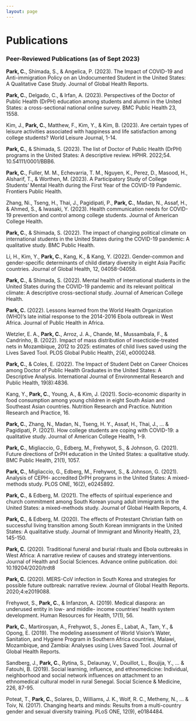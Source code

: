 ```yaml
---
layout: page
---
```


# Publications

### Peer-Reviewed Publications (as of Sept 2023)

__Park, C.__, Shimada, S., & Angelica, P. (2023). The Impact of COVID-19 and Anti-immigration Policy on an Undocumented Student in the United States: A Qualitative Case Study. Journal of Global Health Reports.

__Park, C.__, Delgado, C., & Irfan, A. (2023). Perspectives of the Doctor of Public Health (DrPH) education among students and alumni in the United States: a cross-sectional national online survey. BMC Public Health 23, 1558.

Kim, J., __Park, C.__, Matthew, F., Kim, Y., & Kim, B. (2023). Are certain types of leisure activities associated with happiness and life satisfaction among college students? World Leisure Journal, 1-14.

__Park, C.__, & Shimada, S. (2023). The list of Doctor of Public Health (DrPH) programs in the United States: A descriptive review. HPHR. 2022;54. 10.54111/0001/BBB6.

__Park, C.__, Fuller, M. M., Echevarria, T. M., Nguyen, K., Perez, D., Masood, H., Alsharif, T., & Worthen, M. (2023). A Participatory Study of College Students’ Mental Health during the First Year of the COVID-19 Pandemic. Frontiers Public Health.

Zhang, Ni., Tseng, H., Thai, J., Pagidipati, P., __Park, C.__, Madan, N., Assaf, H., & Ahmed, S., & Iwasaki, Y. (2023). Health communication needs for COVID-19 prevention and control among college students. Journal of American College Health.

__Park, C.__, & Shimada, S. (2022). The impact of changing political climate on international students in the United States during the COVID-19 pandemic: A qualitative study. BMC Public Health.

Li, H., Kim, Y., __Park, C.__, Kang, K., & Kang, Y. (2022). Gender-common and gender-specific determinants of child dietary diversity in eight Asia Pacific countries. Journal of Global Health, 12, 04058-04058.

__Park, C.__, & Shimada, S. (2022). Mental health of international students in the United States during the COVID-19 pandemic and its relevant political climate: A descriptive cross-sectional study. Journal of American College Health. 

__Park, C.__ (2022). Lessons learned from the World Health Organization (WHO)’s late initial response to the 2014-2016 Ebola outbreak in West Africa. Journal of Public Health in Africa.

Wetzler, E. A., __Park, C.__, Arroz, J. A., Chande, M., Mussambala, F., & Candrinho, B. (2022). Impact of mass distribution of insecticide-treated nets in Mozambique, 2012 to 2025: estimates of child lives saved using the Lives Saved Tool. PLOS Global Public Health, 2(4), e0000248.

__Park, C.__, & Coles, E. (2022). The Impact of Student Debt on Career Choices among Doctor of Public Health Graduates in the United States: A Descriptive Analysis. International Journal of Environmental Research and Public Health, 19(8):4836.

Kang, Y., __Park, C.__, Young, A., & Kim, J. (2021). Socio-economic disparity in food consumption among young children in eight South Asian and Southeast Asian countries. Nutrition Research and Practice. Nutrition Research and Practice, 16.

__Park, C.__, Zhang, N., Madan, N., Tseng, H. Y., Assaf, H., Thai, J., ... & Pagidipati, P. (2021). How
college students are coping with COVID-19: a qualitative study. Journal of American College Health, 1-9.

__Park, C.__, Migliaccio, G., Edberg, M., Frehywot, S., & Johnson, G. (2021). Future directions of DrPH education in the United States: a qualitative study. BMC Public Health, 21(1), 1057.

__Park, C.__, Migliaccio, G., Edberg, M., Frehywot, S., & Johnson, G. (2021). Analysis of CEPH- accredited DrPH programs in the United States: A mixed-methods study. PLOS ONE, 16(2), e0245892.

__Park, C.__, & Edberg, M. (2021). The effects of spiritual experience and church commitment among South Korean young adult immigrants in the United States: a mixed-methods study. Journal of Global Health Reports, 4.

__Park, C.__, & Edberg, M. (2020). The effects of Protestant Christian faith on successful living transition among South Korean immigrants in the United States: A qualitative study. Journal of Immigrant and Minority Health, 23, 145-150.

__Park, C.__ (2020). Traditional funeral and burial rituals and Ebola outbreaks in West Africa: A narrative review of causes and strategy interventions. Journal of Health and Social Sciences. Advance online publication. doi: 10.19204/2020/trdt8

__Park, C.__ (2020). MERS-CoV infection in South Korea and strategies for possible future outbreak: narrative review. Journal of Global Health Reports. 2020;4:e2019088.

Frehywot, S., __Park, C.__, & Infanzon, A. (2019). Medical diaspora: an underused entity in low- and middle- income countries’ health system development. Human Resources for Health, 17(1), 56.   

__Park, C.__, Martirosyan, A., Frehywot, S., Jones E., Labat, A., Tam, Y., & Opong, E. (2019). The modeling assessment of World Vision’s Water, Sanitation, and Hygiene Program in Southern Africa countries, Malawi, Mozambique, and Zambia: Analyses using Lives Saved Tool. Journal of Global Health Reports.   

Sandberg, J., __Park, C.__, Rytina, S., Delaunay, V., Douillot, L., Boujija, Y., ... & Fatouhi, B. (2019). Social learning, influence, and ethnomedicine: Individual, neighborhood and social network influences on attachment to an ethnomedical cultural model in rural Senegal. Social Science & Medicine, 226, 87-95.   

Poteat, T., __Park, C.__, Solares, D., Williams, J. K., Wolf, R. C., Metheny, N., ... & Toiv, N. (2017). Changing hearts and minds: Results from a multi-country gender and sexual diversity training. PLoS ONE, 12(9), e0184484.
